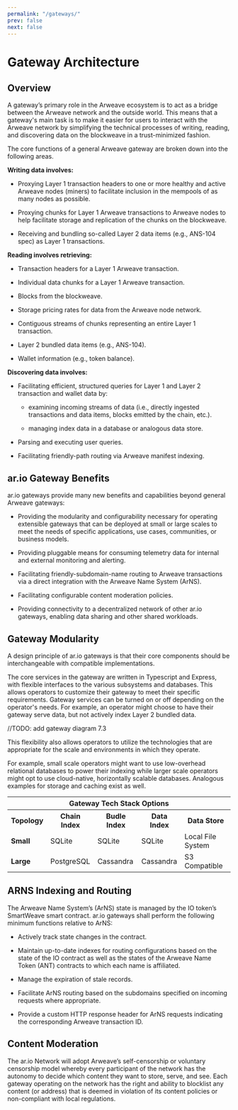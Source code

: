 ```yaml
---
permalink: "/gateways/"
prev: false
next: false
---
```


# Gateway Architecture

## Overview

A gateway’s primary role in the Arweave ecosystem is to act as a bridge between the Arweave network and the outside world. This means that a gateway's main task is to make it easier for users to interact with the Arweave network by simplifying the technical processes of writing, reading, and discovering data on the blockweave in a trust-minimized fashion.

The core functions of a general Arweave gateway are broken down into the following areas.

**Writing data involves:**

- Proxying Layer 1 transaction headers to one or more healthy and active Arweave nodes (miners) to facilitate inclusion in the mempools of as many nodes as possible.

- Proxying chunks for Layer 1 Arweave transactions to Arweave nodes to help facilitate storage and replication of the chunks on the blockweave.

- Receiving and bundling so-called Layer 2 data items (e.g., ANS-104 spec) as Layer 1 transactions.

**Reading involves retrieving:**

- Transaction headers for a Layer 1 Arweave transaction.

- Individual data chunks for a Layer 1 Arweave transaction.

- Blocks from the blockweave.

- Storage pricing rates for data from the Arweave node network.

- Contiguous streams of chunks representing an entire Layer 1 transaction.

- Layer 2 bundled data items (e.g., ANS-104).

- Wallet information (e.g., token balance).

**Discovering data involves:**

- Facilitating efficient, structured queries for Layer 1 and Layer 2 transaction and wallet data by:

  - examining incoming streams of data (i.e., directly ingested transactions and data items, blocks emitted by the chain, etc.).

  - managing index data in a database or analogous data store.

- Parsing and executing user queries.

- Facilitating friendly-path routing via Arweave manifest indexing.

## ar.io Gateway Benefits

ar.io gateways provide many new benefits and capabilities beyond general Arweave gateways:

- Providing the modularity and configurability necessary for operating extensible gateways that can be deployed at small or large scales to meet the needs of specific applications, use cases, communities, or business models.

- Providing pluggable means for consuming telemetry data for internal and external monitoring and alerting.

- Facilitating friendly-subdomain-name routing to Arweave transactions via a direct integration with the Arweave Name System (ArNS).

- Facilitating configurable content moderation policies.

- Providing connectivity to a decentralized network of other ar.io gateways, enabling data sharing and other shared workloads.

## Gateway Modularity

A design principle of ar.io gateways is that their core components should be interchangeable with compatible implementations.

The core services in the gateway are written in Typescript and Express, with flexible interfaces to the various subsystems and databases. This allows operators to customize their gateway to meet their specific requirements. Gateway services can be turned on or off depending on the operator's needs. For example, an operator might choose to have their gateway serve data, but not actively index Layer 2 bundled data.

//TODO: add gateway diagram 7.3



This flexibility also allows operators to utilize the technologies that are appropriate for the scale and environments in which they operate.

For example, small scale operators might want to use low-overhead relational databases to power their indexing while larger scale operators might opt to use cloud-native, horizontally scalable databases. Analogous examples for storage and caching exist as well.

<div style="text-align: center">
    <table class="inline-table">
        <tr>
            <th colspan="5" style="font-weight: bold">Gateway Tech Stack Options</th>
        </tr>
        <tr>
            <th>Topology</th>
            <th>Chain Index</th>
            <th>Budle Index</th>
            <th>Data Index</th>
            <th>Data Store</th>
        </tr>
        <tr>
            <td style="font-weight:bold">Small</td>
            <td>SQLite</td>
            <td>SQLite</td>
            <td>SQLite</td>
            <td>Local File System</td>
        </tr>
        <tr>
            <td style="font-weight:bold">Large</td>
            <td>PostgreSQL</td>
            <td>Cassandra</td>
            <td>Cassandra</td>
            <td>S3 Compatible</td>
        </tr>
    </table>
</div>

## ARNS Indexing and Routing

The Arweave Name System’s (ArNS) state is managed by the IO token’s SmartWeave smart contract. ar.io gateways shall perform the following minimum functions relative to ArNS:

- Actively track state changes in the contract.

- Maintain up-to-date indexes for routing configurations based on the state of the IO contract as well as the states of the Arweave Name Token (ANT) contracts to which each name is affiliated.

- Manage the expiration of stale records.

- Facilitate ArNS routing based on the subdomains specified on incoming requests where appropriate.

- Provide a custom HTTP response header for ArNS requests indicating the corresponding Arweave transaction ID.

## Content Moderation

The ar.io Network will adopt Arweave’s self-censorship or voluntary censorship model whereby every participant of the network has the autonomy to decide which content they want to store, serve, and see. Each gateway operating on the network has the right and ability to blocklist any content (or address) that is deemed in violation of its content policies or non-compliant with local regulations.
